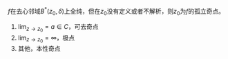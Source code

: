$f$在去心邻域$B^*(z_0, \delta)$上全纯，但在$z_0$没有定义或者不解析，则$z_0$为$f$的孤立奇点。
1. $\lim_{z\rightarrow z_0} = a\in C$，可去奇点
2. $\lim_{z\rightarrow z_0} = \infty$，极点
3. 其他，本性奇点
